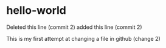 # hello-world
Deleted this line (commit 2)
added this line (commit 2)

This is my first attempt at changing a file in github (change 2)
